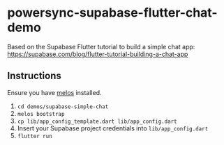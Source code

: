 # powersync-supabase-flutter-chat-demo

Based on the Supabase Flutter tutorial to build a simple chat app: <https://supabase.com/blog/flutter-tutorial-building-a-chat-app>

## Instructions

Ensure you have [melos](https://melos.invertase.dev/~melos-latest/getting-started) installed.

1. `cd demos/supabase-simple-chat`
2. `melos bootstrap`
3. `cp lib/app_config_template.dart lib/app_config.dart`
4. Insert your Supabase project credentials into `lib/app_config.dart`
5. `flutter run`
